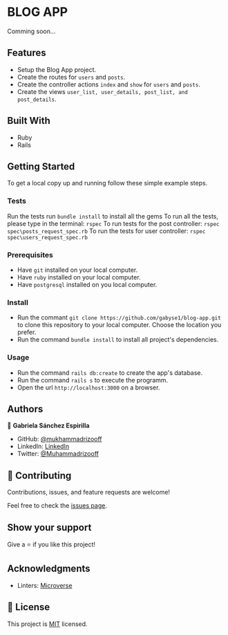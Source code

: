# BLOG APP
Comming soon...


## Features

- Setup the Blog App project.
- Create the routes for `users` and `posts`.
- Create the controller actions `index` and `show` for `users` and `posts`.
- Create the views `user_list, user_details, post_list, and post_details`.


## Built With

- Ruby
- Rails


## Getting Started

To get a local copy up and running follow these simple example steps.

### Tests
Run the tests
run `bundle install` to install all the gems
To run all the tests, please type in the terminal: `rspec`
To run tests for the post controller: `rspec spec\posts_request_spec.rb`
To run the tests for user controller: `rspec spec\users_request_spec.rb`

### Prerequisites

- Have `git` installed on your local computer.
- Have `ruby` installed on your local computer.
- Have `postgresql` installed on you local computer.

### Install

- Run the commant `git clone https://github.com/gabyse1/blog-app.git` to clone this repository to your local computer. Choose the location you prefer.
- Run the command `bundle install` to install all project's dependencies.

### Usage

- Run the command `rails db:create` to create the app's database.
- Run the command `rails s` to execute the programm.
- Open the url `http://localhost:3000` on a browser.


## Authors

👤 **Gabriela Sánchez Espirilla**

- GitHub: [@mukhammadrizooff](https://github.com/mukhammadrizooff)
- LinkedIn: [LinkedIn](https://www.linkedin.com/in/mukhammadrizooff/)
- Twitter: [@Muhammadrizooff](https://twitter.com/Muhammadrizooff)


## 🤝 Contributing

Contributions, issues, and feature requests are welcome!

Feel free to check the [issues page](../../issues/).


## Show your support

Give a ⭐️ if you like this project!


## Acknowledgments

- Linters: [Microverse](https://github.com/microverseinc/linters-config)


## 📝 License

This project is [MIT](./LICENSE) licensed.
